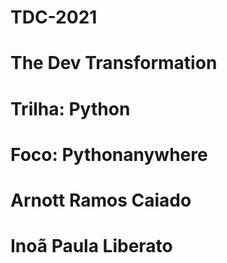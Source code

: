 # TDC-2021
# The Dev Transformation
# Trilha: Python
# Foco: Pythonanywhere
#
# Arnott Ramos Caiado
# Inoã Paula Liberato
#
